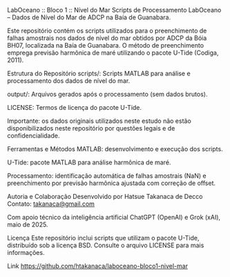 LabOceano :: Bloco 1 :: Nível do Mar
Scripts de Processamento LabOceano – Dados de Nível do Mar de ADCP na Baía de Guanabara.

Este repositório contém os scripts utilizados para o preenchimento de falhas amostrais nos dados de nível do mar obtidos por ADCP da Bóia BH07, localizada na Baía de Guanabara. O método de preenchimento emprega previsão harmônica de maré utilizando o pacote U-Tide (Codiga, 2011).

Estrutura do Repositório
scripts/: Scripts MATLAB para análise e processamento dos dados de nível do mar.

output/: Arquivos gerados após o processamento (sem dados brutos).

LICENSE: Termos de licença do pacote U-Tide.

Importante: os dados originais utilizados neste estudo não estão disponibilizados neste repositório por questões legais e de confidencialidade.

Ferramentas e Métodos
MATLAB: desenvolvimento e execução dos scripts.

U-Tide: pacote MATLAB para análise harmônica de maré.

Processamento: identificação automática de falhas amostrais (NaN) e preenchimento por previsão harmônica ajustada com correção de offset.

Autoria e Colaboração
Desenvolvido por Hatsue Takanaca de Decco
Contato: takanaca@gmail.com

Com apoio técnico da inteligência artificial ChatGPT (OpenAI) e Grok (xAI), maio de 2025.

Licença
Este repositório inclui scripts que utilizam o pacote U-Tide, distribuído sob a licença BSD. Consulte o arquivo LICENSE para mais informações.

Link
https://github.com/htakanaca/laboceano-bloco1-nivel-mar
